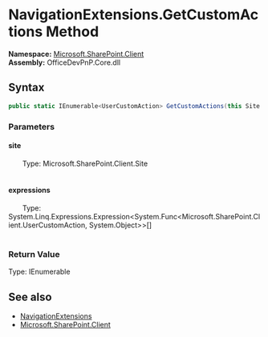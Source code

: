 # NavigationExtensions.GetCustomActions Method  
  

**Namespace:** [Microsoft.SharePoint.Client](Microsoft.SharePoint.Client.md)  
**Assembly:** OfficeDevPnP.Core.dll  
## Syntax
```C#
public static IEnumerable<UserCustomAction> GetCustomActions(this Site site, Expression<Func<UserCustomAction, Object>>[] expressions)
```
### Parameters
#### site  
&emsp;&emsp;Type: Microsoft.SharePoint.Client.Site  
&emsp;&emsp;  

  

#### expressions  
&emsp;&emsp;Type: System.Linq.Expressions.Expression&lt;System.Func&lt;Microsoft.SharePoint.Client.UserCustomAction, System.Object&gt;&gt;[]  
&emsp;&emsp;  

  

### Return Value
Type: IEnumerable<UserCustomAction>  

## See also
- [NavigationExtensions](Microsoft.SharePoint.Client.NavigationExtensions.md) 
- [Microsoft.SharePoint.Client](Microsoft.SharePoint.Client.md) 
